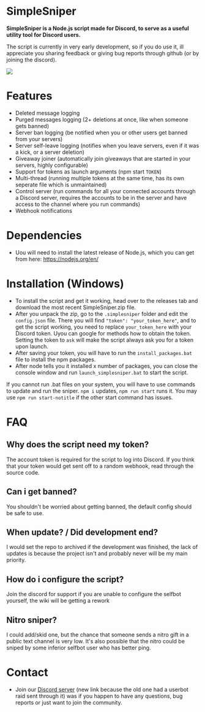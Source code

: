 # SimpleSniper

**SimpleSniper is a Node.js script made for Discord, to serve as a useful utility tool for Discord users.**

The script is currently in very early development, so if you do use it, ill appreciate you sharing feedback or giving bug reports through github (or by joining the discord).

<img src=https://cdn.discordapp.com/attachments/768172991020007426/987829538845245460/sniper.png>

# Features
- Deleted message logging
- Purged messages logging (2+ deletions at once, like when someone gets banned)
- Server ban logging (be notified when you or other users get banned from your servers)
- Server self-leave logging (notifies when you leave servers, even if it was a kick, or a server deletion)
- Giveaway joiner (automatically join giveaways that are started in your servers, highly configurable)
- Support for tokens as launch arguments (npm start `TOKEN`)
- Multi-thread (running multiple tokens at the same time, has its own seperate file which is unmaintained)
- Control server (run commands for all your connected accounts through a Discord server, requires the accounts to be in the server and have access to the channel where you run commands)
- Webhook notifications

# Dependencies
- Uou will need to install the latest release of Node.js, which you can get from here: https://nodejs.org/en/

# Installation (Windows)
- To install the script and get it working, head over to the releases tab and download the most recent SimpleSniper.zip file.
- After you unpack the zip, go to the `.simplesniper` folder and edit the `config.json` file. There you will find `"token": "your_token_here"`, and to get the script working, you need to replace `your_token_here` with your Discord token. Uyou can google for methods how to obtain the token. Setting the token to `ask` will make the script always ask you for a token upon launch.
- After saving your token, you will have to run the `install_packages.bat` file to install the npm packages.
- After node tells you it installed x number of packages, you can close the console window and run `launch_simplesniper.bat` to start the script.

If you cannot run .bat files on your system, you will have to use commands to update and run the sniper. `npm i` updates, `npm run start` runs it. You may use `npm run start-notitle` if the other start command has issues.

# FAQ
## Why does the script need my token?
The account token is required for the script to log into Discord. If you think that your token would get sent off to a random webhook, read through the source code.

## Can i get banned?
You shouldn't be worried about getting banned, the default config should be safe to use.

## When update? / Did development end?
I would set the repo to archived if the development was finished, the lack of updates is because the project isn't and probably never will be my main priority.

## How do i configure the script?
Join the discord for support if you are unable to configure the selfbot yourself, the wiki will be getting a rework

## Nitro sniper?
I could add/skid one, but the chance that someone sends a nitro gift in a public text channel is very low. It's also possible that the nitro could be sniped by some inferior selfbot user who has better ping.

# Contact
- Join our [Discord server](https://discord.gg/yxCkjfATgE) (new link because the old one had a userbot raid sent through it) was if you happen to have any questions, bug reports or just want to join the community.
